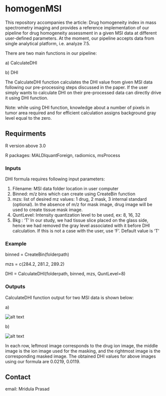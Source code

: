 # homogenMSI

This repository accompanies the article: Drug homogeneity index in mass spectrometry imaging and provides a reference implementation of our pipeline for drug homogeneity assessment in a given MSI data at different user-defined parameters. At the moment, our pipeline accepts data from single analytical platform, i.e. analyze 7.5.  

There are two main functions in our pipeline: 

a)	CalculateDHI

b)	DHI

The CalculateDHI function calculates the DHI value from given  MSI data following our pre-processing steps discussed in the paper. If the user simply wants to calculate DHI on their pre-processed data can directly drive it using DHI function. 

Note: while using DHI function, knowledge about a number of pixels in tumor area required and for efficient calculation assigns background gray level equal to the zero. 

## Requirments
R version above 3.0

R packages: MALDIquantForeign, radiomics, msProcess

### Inputs

DHI formula requires following input parameters:

1.	Filename: MSI data folder location in user computer
2.	Binned: m/z bins which can create using CreateBin function
3.	mzs: list of desired mz values: 1 drug, 2 mask, 3 internal standard (optional). In the absence of m/z for mask image, drug image will be used to create tissue mask image.
4.	QuntLevel: Intensity quantization level to be used, ex: 8, 16, 32
5.	Bkg : ‘T’ In our study, we had tissue slice placed on the glass side, hence we had removed the gray level associated with it before DHI calculation. If this is not a case with the user, use ‘F’. Default value is ‘T’

### Example

binned = CreateBin(folderpath)

mzs = c(284.2, 281.2, 289.2)

DHI = CalculateDHI(folderpath, binned, mzs, QuntLevel=8)

### Outputs

CalculateDHI function output for two MSI data is shown below:

a) 

![alt text](https://github.com/pietrofranceschi/homogenPy/blob/master/A2780_AVA%20%23326%201.png)

b) 

![alt text](https://github.com/pietrofranceschi/homogenPy/blob/master/A2780_PTX%20%23352%202.png)

In each row, leftmost image corresponds to the drug ion image, the middle image is the ion image used for the masking, and the rightmost image is the corresponding masked image. The obtained DHI values for above images using our formula are 0.0219, 0.0119.

## Contact

email: Mridula Prasad 
